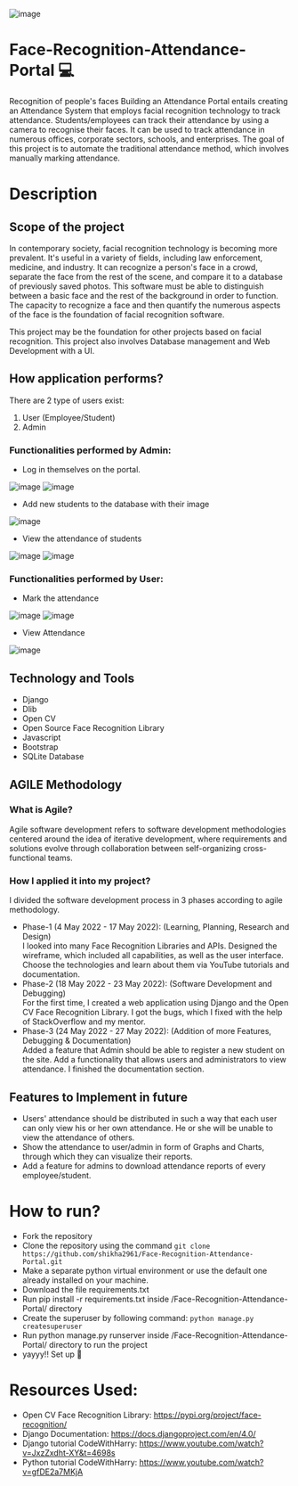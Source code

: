 ![image](https://user-images.githubusercontent.com/77823971/170848482-6bc55e70-8c8a-4a0d-9c7d-88c6d0cc54cd.png)
# Face-Recognition-Attendance-Portal 💻
Recognition of people's faces Building an Attendance Portal entails creating an Attendance System that employs facial recognition technology to track attendance. Students/employees can track their attendance by using a camera to recognise their faces. It can be used to track attendance in numerous offices, corporate sectors, schools, and enterprises. The goal of this project is to automate the traditional attendance method, which involves manually marking attendance.
# Description
## Scope of the project
In contemporary society, facial recognition technology is becoming more prevalent. It's useful in a variety of fields, including law enforcement, medicine, and industry. It can recognize a person's face in a crowd, separate the face from the rest of the scene, and compare it to a database of previously saved photos. This software must be able to distinguish between a basic face and the rest of the background in order to function. The capacity to recognize a face and then quantify the numerous aspects of the face is the foundation of facial recognition software.

This project may be the foundation for other projects based on facial recognition. This project also involves Database management and Web Development with a UI.


## How application performs?
There are 2 type of users exist:
1. User (Employee/Student)
2. Admin

### Functionalities performed by Admin:
* Log in themselves on the portal.

![image](https://user-images.githubusercontent.com/77823971/170851418-c52e7869-e905-477b-bbe9-5db26c202d99.png)
![image](https://user-images.githubusercontent.com/77823971/170851679-f04ca1bd-d121-4faf-b2b3-8d26057ce085.png)

* Add new students to the database with their image

![image](https://user-images.githubusercontent.com/77823971/170851597-ddeac928-2e58-46ea-8f72-f1448cd836be.png)


* View the attendance of students

![image](https://user-images.githubusercontent.com/77823971/170851721-ed294bec-c294-478a-b3d2-f9ff782ef50a.png)
![image](https://user-images.githubusercontent.com/77823971/170854044-6faf5b5a-575a-4591-a4b3-b3ea75ed6f9e.png)



### Functionalities performed by User:
* Mark the attendance

![image](https://user-images.githubusercontent.com/77823971/170851896-eab28794-9f47-4f55-bf41-f347b5fd99a8.png)
![image](https://user-images.githubusercontent.com/77823971/170853638-8d242984-4362-4e2f-b5b8-99ee36f7dcba.png)

* View Attendance

![image](https://user-images.githubusercontent.com/77823971/170853758-beb9e59e-11af-45fa-914f-e2a493a0a23e.png)







## Technology and Tools
* Django
* Dlib
* Open CV 
* Open Source Face Recognition Library
* Javascript
* Bootstrap
* SQLite Database

## AGILE Methodology
### What is Agile?
Agile software development refers to software development methodologies centered around the idea of iterative development, where requirements and solutions evolve through collaboration between self-organizing cross-functional teams. 

### How I applied it into my project?
I divided the software development process in 3 phases according to agile methodology. 
* Phase-1 (4 May 2022 - 17 May 2022): (Learning, Planning, Research and Design)                                                                                         
I looked into many Face Recognition Libraries and APIs.
Designed the wireframe, which included all capabilities, as well as the user interface.
Choose the technologies and learn about them via YouTube tutorials and documentation.
* Phase-2 (18 May 2022 - 23 May 2022): (Software Development and Debugging)  
For the first time, I created a web application using Django and the Open CV Face Recognition Library.
I got the bugs, which I fixed with the help of StackOverflow and my mentor.                                                                                           
* Phase-3 (24 May 2022 - 27 May 2022): (Addition of more Features, Debugging & Documentation)  
Added a feature that Admin should be able to register a new student on the site.
Add a functionality that allows users and administrators to view attendance.
I finished the documentation section.




## Features to Implement in future
* Users' attendance should be distributed in such a way that each user can only view his or her own attendance. He or she will be unable to view the attendance of others.
* Show the attendance to user/admin in form of Graphs and Charts, through which they can visualize their reports.
* Add a feature for admins to download attendance reports of every employee/student.

# How to run?
* Fork the repository
* Clone the repository using the command ```git clone https://github.com/shikha2961/Face-Recognition-Attendance-Portal.git```
* Make a separate python virtual environment or use the default one already installed on your machine.
* Download the file requirements.txt
* Run pip install -r requirements.txt inside /Face-Recognition-Attendance-Portal/ directory
* Create the superuser by following command: ```python manage.py createsuperuser```
* Run python manage.py runserver inside /Face-Recognition-Attendance-Portal/ directory to run the project
* yayyy!! Set up 🤝

# Resources Used:
* Open CV Face Recognition Library: https://pypi.org/project/face-recognition/
* Django Documentation: https://docs.djangoproject.com/en/4.0/
* Django tutorial CodeWithHarry: https://www.youtube.com/watch?v=JxzZxdht-XY&t=4698s
* Python tutorial CodeWithHarry: https://www.youtube.com/watch?v=gfDE2a7MKjA

